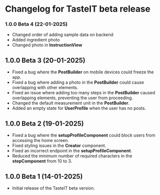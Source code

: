 # Changelog for TasteIT beta release
### 1.0.0 Beta 4 (22-01-2025)
- Changed order of adding sample data on backend
- Added ingredient photo
- Changed photo in **InstructionView** 
## 1.0.0 Beta 3 (20-01-2025)
- Fixed a bug where the **PostBuilder** on mobile devices could freeze the app.
- Fixed a bug where adding a photo in the **PostBuilder** could cause overlapping with other elements.
- Fixed an issue where adding too many steps in the **PostBuilder** caused overlapping elements, preventing the user from proceeding.
- Changed the default measurement unit in the **PostBuilder**.
- Added an empty state for **UserProfile** when the user has no posts.

## 1.0.0 Beta 2 (19-01-2025)
- Fixed a bug where the **setupProfileComponent** could block users from accessing the home screen.
- Fixed styling issues in the **Creator** component.
- Fixed an incorrect endpoint in the **setupProfileComponent**.
- Reduced the minimum number of required characters in the **stepComponent** from 10 to 3.

## 1.0.0 Beta 1 (14-01-2025)
- Initial release of the TasteIT beta version.

